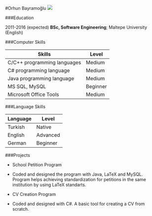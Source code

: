 #Orhun Bayramoğlu
![](https://raw.githubusercontent.com/orhunbayramoglu/CV/9a95f85e9fd5fd1d0f7b39f416156f5473c40d97/cv.jpg)

###Education

2011-2016 (expected)
	**BSc, Software Engineering**; Maltepe University (English)
		

###Computer Skills

| Skills                                 | Level         |
| -------------------------------------- |---------------|
| C/C++ programming languages            | Medium        |
| C# programming language                | Medium        |
| Java programming language              | Medium	 |
| MS SQL, MySQL				 | Beginner	 |
| Microsoft Office Tools		 | Medium	 |

###Language Skills

| Language   | Level    |
|----------- |----------|
| Turkish    | Native   |
| English    | Advanced |
| German     | Beginner |

###Projects

* School Petition Program
 * Coded and designed the program with Java, LaTeX and MySQL. Program helps achieving standardization for petitions in the same institution by using LaTeX standarts.
 
* CV Creation Program
 * Coded and designed with C#. A basic tool for creating a CV from scratch.
